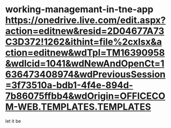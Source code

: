 # working-managemant-in-tne-app https://onedrive.live.com/edit.aspx?action=editnew&resid=2D04677A73C3D372!1262&ithint=file%2cxlsx&action=editnew&wdTpl=TM16390958&wdlcid=1041&wdNewAndOpenCt=1636473408974&wdPreviousSession=3f73510a-bdb1-4f4e-894d-7b86075ffbb4&wdOrigin=OFFICECOM-WEB.TEMPLATES.TEMPLATES
let it be
